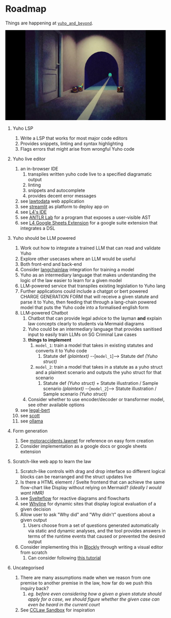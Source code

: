 # Roadmap 

Things are happening at [`yuho_and_beyond`](./../sandbox/yuho_and_beyond/).

![](../asset/memes/roadrunner_skinamarink.jpg)

1. Yuho LSP
    1. Write a LSP that works for most major code editors
    2. Provides snippets, linting and syntax highlighting
    3. Flags errors that might arise from wrongful Yuho code

2. Yuho live editor
    1. an in-browser IDE 
        1. transpiles written yuho code live to a specified diagramatic output
        2. linting
        3. snippets and autocomplete
        4. provides decent error messages
    2. see [lawtodata](https://lawtodata.streamlit.app/) web application
    3. see [streamlit](https://streamlit.io/cloud) as platform to deploy app on
    4. see [L4's IDE](https://smucclaw.github.io/l4-lp/)
    5. see [ANTLR Lab](http://lab.antlr.org/) for a program that exposes a user-visible AST 
    6. see [L4 Google Sheets Extension](https://l4-documentation.readthedocs.io/en/latest/docs/quickstart-installation.html#getting-the-legalss-spreadsheet-working-on-your-computer) for a google suite extension that integrates a DSL

3. Yuho should be LLM powered
    1. Work out how to integrate a trained LLM that can read and validate Yuho
    2. Explore other usecases where an LLM would be useful
    3. Both front-end and back-end
    4. Consider [langchainlaw](https://github.com/nehcneb/langchainlaw/tree/main) integration for training a model
    5. Yuho as an intermediary language that makes understanding the logic of the law easier to learn for a given model
    6. LLM-powered service that transpiles existing legislation to Yuho lang
    7. Further applications could include a chatgpt or bert powered CHARGE GENERATION FORM that will receive a given statute and parse it to Yuho, then feeding that through a lang-chain powered model that puts the Yuho code into a formalised english form
    8. LLM-powered Chatbot
        1. Chatbot that can provide legal advice to the layman **and** explain law concepts clearly to students via Mermaid diagrams
        2. Yuho could be an intermediary language that provides sanitised input to easily train LLMs on SG Criminal Law cases
        3. **things to implement**
            1. `model_1`: train a model that takes in existing statutes and converts it to Yuho code
                1. Statute def *(plaintext)* --[`model_1`]--> Statute def *(Yuho struct)*
            2. `model_2`: train a model that takes in a statute as a yuho struct and a plaintext scenario and outputs the yuho struct for that scenario
                1. Statute def *(Yuho struct)* + Statute illustration / Sample scenario *(plaintext)* --[`model_2`]--> Statute illustration / Sample scenario *(Yuho struct)*
        4. Consider whether to use encoder/decoder or transformer model, see other available options
    9. see [legal-bert](https://huggingface.co/nlpaueb/legal-bert-base-uncased)
    10. see [scott](https://scott.intelllex.com/)
    11. see [ollama](https://ollama.com/library)

4. Form generation
    1. See [motoraccidents.lawnet](https://motoraccidents.lawnet.sg/) for reference on easy form creation 
    2. Consider implementation as a google docs or google sheets extension

5. Scratch-like web app to learn the law
    1. Scratch-like controls with drag and drop interface so different logical blocks can be rearranged and the struct updates live
    2. Is there a HTML element / Svelte frontend that can achieve the same flow-chart like Display without relying on Mermaid? *(ideally I would want HMR)*
    3. see [Svelteflow](https://svelteflow.dev/) for reactive diagrams and flowcharts
    4. see [Whyline](https://www.cs.cmu.edu/~NatProg/whyline.html) for dynamic sites that display logical evaluation of a given decision
    5. Allow user to ask "Why did" and "Why didn't" questions about a given output
        1. Users choose from a set of questions generated automatically via static and dynamic analyses, and the tool provides answers in terms of the runtime events that caused or prevented the desired output
    6. Consider implementing this in [Blockly](https://developers.google.com/blockly) through writing a visual editor from scratch
        1. Can consider following [this tutorial](https://github.com/jaelle/blockly-page-editor)

6. Uncategorised
    1. There are many assumptions made when we reason from one premise to another premise in the law, how far do we push this inquiry back?
        1. *eg. before even considering how a given a given statute should apply for a case, we should figure whether the given case can even be heard in the current court*
    2. See [CCLaw Sandbox](https://github.com/smucclaw) for inspiration
